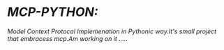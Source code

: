 # *MCP-PYTHON:*
  *Model Context Protocal Implemenation in Pythonic way.It's small project that embracess mcp.Am working on it .....*
    
